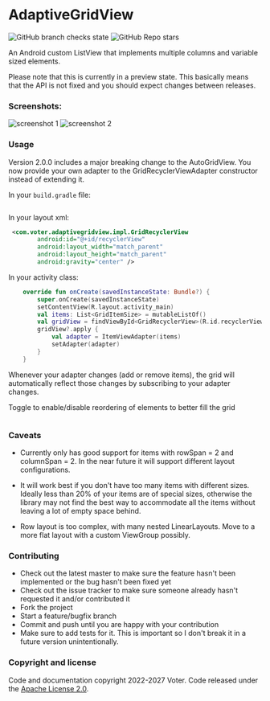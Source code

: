 # AdaptiveGridView

![GitHub branch checks state](https://img.shields.io/github/checks-status/VoterLin/AdaptiveGridView/main)
![GitHub Repo stars](https://img.shields.io/github/stars/VoterLin/AdaptiveGridView?style=social)

An Android custom ListView that implements multiple columns and variable sized elements.

Please note that this is currently in a preview state.
This basically means that the API is not fixed and you should expect changes between releases.

### Screenshots:

![screenshot 1](https://raw.githubusercontent.com/VoterLin/AdaptiveGridView/main/screenshots/1.jpg)
![screenshot 2](https://raw.githubusercontent.com/VoterLin/AdaptiveGridView/main/screenshots/2.jpg)

### Usage

Version 2.0.0 includes a major breaking change to the AutoGridView. You now provide
your own adapter to the GridRecyclerViewAdapter constructor instead of extending it.

In your ``build.gradle`` file:

```groovy
```

In your layout xml:

```xml
 <com.voter.adaptivegridview.impl.GridRecyclerView
        android:id="@+id/recyclerView"
        android:layout_width="match_parent"
        android:layout_height="match_parent"
        android:gravity="center" />
```

In your activity class:

```kotlin
    override fun onCreate(savedInstanceState: Bundle?) {
        super.onCreate(savedInstanceState)
        setContentView(R.layout.activity_main)
        val items: List<GridItemSize> = mutableListOf()
        val gridView = findViewById<GridRecyclerView>(R.id.recyclerView)
        gridView?.apply {
            val adapter = ItemViewAdapter(items)
            setAdapter(adapter)
        }
    }
```

Whenever your adapter changes (add or remove items), the grid will automatically reflect those
changes by subscribing to your adapter changes.

Toggle to enable/disable reordering of elements to better fill the grid

```kotlin
```

### Caveats

* Currently only has good support for items with rowSpan = 2 and columnSpan = 2.
In the near future it will support different layout configurations.

* It will work best if you don't have too many items with different sizes. Ideally less
than 20% of your items are of special sizes, otherwise the library may not find the best
way to accommodate all the items without leaving a lot of empty space behind.

* Row layout is too complex, with many nested LinearLayouts. Move to a more flat layout
with a custom ViewGroup possibly.

### Contributing

* Check out the latest master to make sure the feature hasn't been implemented or the bug hasn't been fixed yet
* Check out the issue tracker to make sure someone already hasn't requested it and/or contributed it
* Fork the project
* Start a feature/bugfix branch
* Commit and push until you are happy with your contribution
* Make sure to add tests for it. This is important so I don't break it in a future version unintentionally.

### Copyright and license

Code and documentation copyright 2022-2027 Voter.
Code released under the [Apache License 2.0](https://raw.githubusercontent.com/VoterLin/AdaptiveGridView/main/LICENSE).
